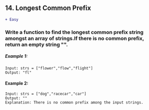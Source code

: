 ## 14. Longest Common Prefix
```diff
+ Easy
```

### Write a function to find the longest common prefix string amongst an array of strings.If there is no common prefix, return an empty string "".

##### Example 1:
```
Input: strs = ["flower","flow","flight"]
Output: "fl"
```

#### Example 2:
```
Input: strs = ["dog","racecar","car"]
Output: ""
Explanation: There is no common prefix among the input strings.
```
